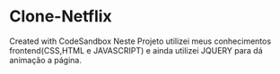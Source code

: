 # Clone-Netflix
Created with CodeSandbox
Neste Projeto utilizei meus conhecimentos frontend(CSS,HTML e JAVASCRIPT) e ainda utilizei JQUERY para dá animação a página.

